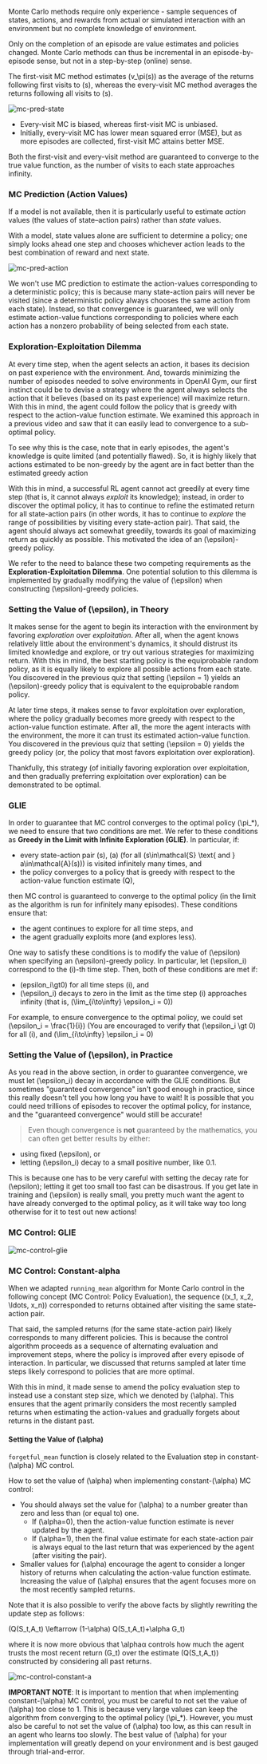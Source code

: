 Monte Carlo methods require only experience - sample sequences of states, actions, and rewards from actual or simulated interaction with an environment but no complete knowledge of environment.

Only on the completion of an episode are value estimates and policies changed. Monte Carlo methods can thus be incremental in an episode-by-episode sense, but not in a step-by-step (online) sense.

The first-visit MC method estimates \(v_\pi(s)\) as the average of the returns following first visits to \(s\), whereas the every-visit MC method averages the returns following all visits to \(s\).

![mc-pred-state](https://vinkrish-notes.s3-us-west-2.amazonaws.com/img/mc-pred-state.jpg)

- Every-visit MC is biased, whereas first-visit MC is unbiased.
- Initially, every-visit MC has lower mean squared error (MSE), but as more episodes are collected, first-visit MC attains better MSE.

Both the first-visit and every-visit method are guaranteed to converge to the true value function, as the number of visits to each state approaches infinity.

### MC Prediction (Action Values)

If a model is not available, then it is particularly useful to estimate _action_ values (the values of state–action pairs) rather than _state_ values.

With a model, state values alone are sufficient to determine a policy; one simply looks ahead one step and chooses whichever
action leads to the best combination of reward and next state.

![mc-pred-action](https://vinkrish-notes.s3-us-west-2.amazonaws.com/img/mc-pred-action.jpg)

We won't use MC prediction to estimate the action-values corresponding to a deterministic policy; this is because many state-action pairs will never be visited (since a deterministic policy always chooses the same action from each state). Instead, so that convergence is guaranteed, we will only estimate action-value functions corresponding to policies where each action has a nonzero probability of being selected from each state.

### Exploration-Exploitation Dilemma

At every time step, when the agent selects an action, it bases its decision on past experience with the environment. And, towards minimizing the number of episodes needed to solve environments in OpenAI Gym, our first instinct could be to devise a strategy where the agent always selects the action that it believes (based on its past experience) will maximize return. With this in mind, the agent could follow the policy that is greedy with respect to the action-value function estimate. We examined this approach in a previous video and saw that it can easily lead to convergence to a sub-optimal policy.

To see why this is the case, note that in early episodes, the agent's knowledge is quite limited (and potentially flawed). So, it is highly likely that actions estimated to be non-greedy by the agent are in fact better than the estimated greedy action

With this in mind, a successful RL agent cannot act greedily at every time step (that is, it cannot always _exploit_ its knowledge); instead, in order to discover the optimal policy, it has to continue to refine the estimated return for all state-action pairs (in other words, it has to continue to _explore_ the range of possibilities by visiting every state-action pair). That said, the agent should always act somewhat greedily, towards its goal of maximizing return as quickly as possible. This motivated the idea of an \(\epsilon\)-greedy policy.

We refer to the need to balance these two competing requirements as the **Exploration-Exploitation Dilemma**. One potential solution to this dilemma is implemented by gradually modifying the value of \(\epsilon\) when constructing \(\epsilon\)-greedy policies.

### Setting the Value of \(\epsilon\), in Theory

It makes sense for the agent to begin its interaction with the environment by favoring _exploration_ over _exploitation_. After all, when the agent knows relatively little about the environment's dynamics, it should distrust its limited knowledge and explore, or try out various strategies for maximizing return. With this in mind, the best starting policy is the equiprobable random policy, as it is equally likely to explore all possible actions from each state. You discovered in the previous quiz that setting \(\epsilon = 1\) yields an \(\epsilon\)-greedy policy that is equivalent to the equiprobable random policy.

At later time steps, it makes sense to favor exploitation over exploration, where the policy gradually becomes more greedy with respect to the action-value function estimate. After all, the more the agent interacts with the environment, the more it can trust its estimated action-value function. You discovered in the previous quiz that setting \(\epsilon = 0\) yields the greedy policy (or, the policy that most favors exploitation over exploration).

Thankfully, this strategy (of initially favoring exploration over exploitation, and then gradually preferring exploitation over exploration) can be demonstrated to be optimal.

### GLIE

In order to guarantee that MC control converges to the optimal policy \(\pi_*\), we need to ensure that two conditions are met. We refer to these conditions as **Greedy in the Limit with Infinite Exploration (GLIE)**. In particular, if:

- every state-action pair \(s\), \(a\) (for all \(s\in\mathcal{S} \text{ and } a\in\mathcal{A}(s)\)) is visited infinitely many times, and
- the policy converges to a policy that is greedy with respect to the action-value function estimate \(Q\),

then MC control is guaranteed to converge to the optimal policy (in the limit as the algorithm is run for infinitely many episodes). These conditions ensure that:

- the agent continues to explore for all time steps, and
- the agent gradually exploits more (and explores less).

One way to satisfy these conditions is to modify the value of \(\epsilon\) when specifying an \(\epsilon\)-greedy policy. In particular, let \(\epsilon_i\) correspond to the \(i\)-th time step. Then, both of these conditions are met if:

- \(epsilon_i\gt0\) for all time steps \(i\), and
- \(\epsilon_i\) decays to zero in the limit as the time step \(i\) approaches infinity (that is, \(\lim_{i\to\infty} \epsilon_i = 0\))

For example, to ensure convergence to the optimal policy, we could set \(\epsilon_i = \frac{1}{i}\) (You are encouraged to verify that \(\epsilon_i \gt 0\) for all \(i\), and \(\lim_{i\to\infty} \epsilon_i = 0\)

### Setting the Value of \(\epsilon\), in Practice

As you read in the above section, in order to guarantee convergence, we must let \(\epsilon_i\) decay in accordance with the GLIE conditions. But sometimes "guaranteed convergence" isn't good enough in practice, since this really doesn't tell you how long you have to wait! It is possible that you could need trillions of episodes to recover the optimal policy, for instance, and the "guaranteed convergence" would still be accurate!

>Even though convergence is **not** guaranteed by the mathematics, you can often get better results by either:
- using fixed \(\epsilon\), or
- letting \(\epsilon_i\) decay to a small positive number, like 0.1.

This is because one has to be very careful with setting the decay rate for \(\epsilon\); letting it get too small too fast can be disastrous. If you get late in training and \(\epsilon\) is really small, you pretty much want the agent to have already converged to the optimal policy, as it will take way too long otherwise for it to test out new actions!

### MC Control: GLIE

![mc-control-glie](https://vinkrish-notes.s3-us-west-2.amazonaws.com/img/mc-control-glie.jpg)

### MC Control: Constant-alpha

When we adapted `running_mean` algorithm for Monte Carlo control in the following concept (MC Control: Policy Evaluation), the sequence \((x_1, x_2, \ldots, x_n)\) corresponded to returns obtained after visiting the same state-action pair.

That said, the sampled returns (for the same state-action pair) likely corresponds to many different policies. This is because the control algorithm proceeds as a sequence of alternating evaluation and improvement steps, where the policy is improved after every episode of interaction. In particular, we discussed that returns sampled at later time steps likely correspond to policies that are more optimal.

With this in mind, it made sense to amend the policy evaluation step to instead use a constant step size, which we denoted by \(\alpha\). This ensures that the agent primarily considers the most recently sampled returns when estimating the action-values and gradually forgets about returns in the distant past.

#### Setting the Value of \(\alpha\)

`forgetful_mean` function is closely related to the Evaluation step in constant-\(\alpha\) MC control.

How to set the value of \(\alpha\) when implementing constant-\(\alpha\) MC control:

- You should always set the value for \(\alpha\) to a number greater than zero and less than (or equal to) one.
    - If \(\alpha=0\), then the action-value function estimate is never updated by the agent.
    - If \(\alpha=1\), then the final value estimate for each state-action pair is always equal to the last return that was experienced by the agent (after visiting the pair).
- Smaller values for \(\alpha\) encourage the agent to consider a longer history of returns when calculating the action-value function estimate. Increasing the value of \(\alpha\) ensures that the agent focuses more on the most recently sampled returns.

Note that it is also possible to verify the above facts by slightly rewriting the update step as follows:

\(Q(S_t,A_t) \leftarrow (1-\alpha) Q(S_t,A_t)+\alpha G_t\)

where it is now more obvious that \alphaα controls how much the agent trusts the most recent return \(G_t\) over the estimate \(Q(S_t,A_t)\) constructed by considering all past returns.

![mc-control-constant-a](https://vinkrish-notes.s3-us-west-2.amazonaws.com/img/mc-control-constant-a.jpg)

**IMPORTANT NOTE**: It is important to mention that when implementing constant-\(\alpha\) MC control, you must be careful to not set the value of \(\alpha\) too close to 1. This is because very large values can keep the algorithm from converging to the optimal policy \(\pi_*\). However, you must also be careful to not set the value of \(\alpha\) too low, as this can result in an agent who learns too slowly. The best value of \(\alpha\) for your implementation will greatly depend on your environment and is best gauged through trial-and-error.
